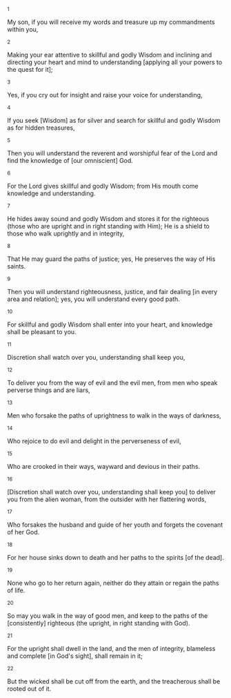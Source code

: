 <sup>1</sup> 

My son, if you will receive my words and treasure up my commandments within you, 

<sup>2</sup> 

Making your ear attentive to skillful and godly Wisdom and inclining and directing your heart and mind to understanding [applying all your powers to the quest for it]; 

<sup>3</sup> 

Yes, if you cry out for insight and raise your voice for understanding, 

<sup>4</sup> 

If you seek [Wisdom] as for silver and search for skillful and godly Wisdom as for hidden treasures, 

<sup>5</sup> 

Then you will understand the reverent and worshipful fear of the Lord and find the knowledge of [our omniscient] God. 

<sup>6</sup> 

For the Lord gives skillful and godly Wisdom; from His mouth come knowledge and understanding. 

<sup>7</sup> 

He hides away sound and godly Wisdom and stores it for the righteous (those who are upright and in right standing with Him); He is a shield to those who walk uprightly and in integrity, 

<sup>8</sup> 

That He may guard the paths of justice; yes, He preserves the way of His saints. 

<sup>9</sup> 

Then you will understand righteousness, justice, and fair dealing [in every area and relation]; yes, you will understand every good path. 

<sup>10</sup> 

For skillful and godly Wisdom shall enter into your heart, and knowledge shall be pleasant to you. 

<sup>11</sup> 

Discretion shall watch over you, understanding shall keep you, 

<sup>12</sup> 

To deliver you from the way of evil and the evil men, from men who speak perverse things and are liars, 

<sup>13</sup> 

Men who forsake the paths of uprightness to walk in the ways of darkness, 

<sup>14</sup> 

Who rejoice to do evil and delight in the perverseness of evil, 

<sup>15</sup> 

Who are crooked in their ways, wayward and devious in their paths. 

<sup>16</sup> 

[Discretion shall watch over you, understanding shall keep you] to deliver you from the alien woman, from the outsider with her flattering words, 

<sup>17</sup> 

Who forsakes the husband and guide of her youth and forgets the covenant of her God. 

<sup>18</sup> 

For her house sinks down to death and her paths to the spirits [of the dead]. 

<sup>19</sup> 

None who go to her return again, neither do they attain or regain the paths of life. 

<sup>20</sup> 

So may you walk in the way of good men, and keep to the paths of the [consistently] righteous (the upright, in right standing with God). 

<sup>21</sup> 

For the upright shall dwell in the land, and the men of integrity, blameless and complete [in God's sight], shall remain in it; 

<sup>22</sup> 

But the wicked shall be cut off from the earth, and the treacherous shall be rooted out of it.